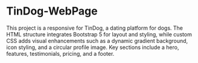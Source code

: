 # TinDog-WebPage
This project is a responsive for TinDog, a dating platform for dogs. The HTML structure integrates Bootstrap 5 for layout and styling, while custom CSS adds visual enhancements such as a dynamic gradient background, icon styling, and a circular profile image. Key sections include a hero, features, testimonials, pricing, and a footer.
